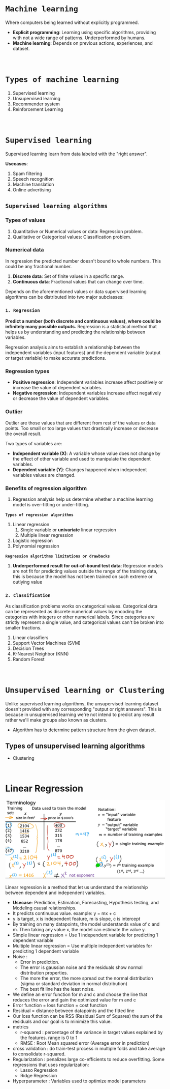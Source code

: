 # **```Machine learning```**
Where computers being learned without explicitly programmed.

- **Explicit programming**: Learning using specific algorithms, providing with not a wide range of patterns. Underperformed by humans. 
- **Machine learning**: Depends on previous actions, experiences, and dataset.

&nbsp;

# **```Types of machine learning```**

1. Supervised learning
2. Unsupervised learning
3. Recommender system
4. Reinforcement Learning

&nbsp;

# **```Supervised learning```**

Supervised learning learn from data labeled with the "right answer".

**Usecases**:

1. Spam filtering
2. Speech recognition
3. Machine translation
4. Online advertising

## **```Supervised learning algorithms```**

### Types of values

1. Quantitative or Numerical values or data: Regression problem.
2. Qualitative or Categorical values: Classification problem.

### Numerical data  
In regression the predicted number doesn't bound to whole numbers. This could be any fractional number. 
1. **Discrete data**: Set of finite values in a specific range. 
2. **Continuous data**: Fractional values that can change over time. 

Depends on the aforementioned values or data supervised learning algorithms can be distributed into two major subclasses:

### **```1. Regression```**

**Predict a number (both discrete and continuous values), where could be infinitely many possible outputs.** Regression is a statistical method that helps us by understanding and predicting the relationship between variables.

Regression analysis aims to establish a relationship between the independent variables (input features) and the dependent variable (output or target variable) to make accurate predictions.


### Regression types

- **Positive regression**: Independent variables increase affect positively or increase the value of dependent variables.
- **Negative regression**: Independent variables increase affect negatively or decrease the value of dependent variables. 

### Outlier
Outlier are those values that are different from rest of the values or data points. Too small or too large values that drastically increase or decrease the overall result.

Two types of variables are:

- **Independent variable (X)**: A variable whose value does not change by the effect of other variable and used to manipulate the dependent variables.
- **Dependent variable (Y)**: Changes happened when independent variables values are changed.

### Benefits of regression algorithm

1. Regression analysis help us determine whether a machine learning model is over-fitting or under-fitting. 


**```Types of regression algorithms```**

1. Linear regression
   1. Single variable or **univariate** linear regression
   2. Multiple linear regression
2. Logistic regression
3. Polynomial regression


**```Regression algorithms limitations or drawbacks```**

1. **Underperformed result for out-of-bound test data**: Regression models are not fit for predicting values outside the range of the training data, this is because the model has not been trained on such extreme or outlying value

### **```2. Classification```**

As classification problems works on categorical values. Categorical data can be represented as discrete numerical values by encoding the categories with integers or other numerical labels. Since categories are strictly represent a single value, and categorical values can't be broken into smaller fractions. 

1. Linear classifiers
2. Support Vector Machines (SVM)
3. Decision Trees
4. K-Nearest Neighbor (KNN)
5. Random Forest

&nbsp;

# **```Unsupervised learning or Clustering```**

Unlike supervised learning algorithms, the unsupervised learning dataset doesn't provided with any corresponding "output or right answers". This is because in unsupervised learning we're not intend to predict any result rather we'll make groups also known as clusters. 

- Algorithm has to determine pattern structure from the given dataset. 

## Types of unsupervised learning algorithms
- Clustering

&nbsp;

# Linear Regression

![](20240417171954.png)

Linear regression is a method that let us understand the relationship between dependent and independent variables. 
- **Usecase**: Prediction, Estimation, Forecasting, Hypothesis testing, and Modeling causal relationships.
- It predicts continuous value. example: y = mx + c
- y is target, x is independent feature, m is slope, c is intercept
- By training on many datapoints, the model understands value of c and m. Then taking any value x, the model can estimate the value y.
- Simple linear regression = Use 1 independent variable for predicting 1 dependent variable
- Multiple linear regression = Use multiple independent variables for predicting 1 dependent variable
- Noise : 
    - Error in prediction. 
    - The error is gaussian noise and the residuals show normal distribution properties. 
    - The more the error, the more spread out the normal distribution (sigma or standard deviation in normal distribution)
    - The best fit line has the least noise.
- We define an error function for m and c and choose the line that reduces the error and gain the optimized value for m and c
- Error function = loss function = cost function
- Residual = distance between datapoints and the fitted line
- Our loss function can be RSS (Residual Sum of Squares) the sum of the residuals and our goal is to minimize this value.
- metrics 
    - r-squared : percentage of the variance in target values explained by the features. range is 0 to 1
    - RMSE : Root Mean squared error (Average error in prediction)
- cross validation : do train-test process in multiple folds and take average to consolidate r-squared.
- Regularization : penalizes large co-efficients to reduce overfitting. Some regressions that uses regularization:
    - Lasso Regression
    - Ridge Regression
- Hyperparameter : Variables used to optimize model parameters

